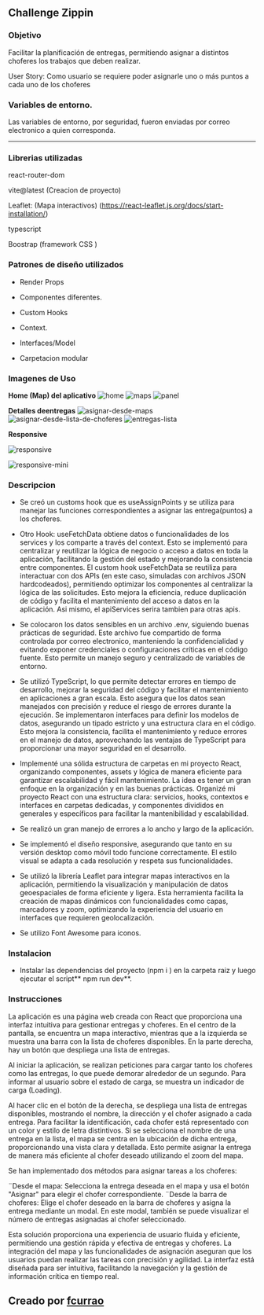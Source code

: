 


## Challenge Zippin


### Objetivo
Facilitar la planificación de entregas, permitiendo asignar a distintos choferes los trabajos que deben realizar.

User Story: Como usuario se requiere poder asignarle uno o más puntos a cada uno de los choferes


### Variables de entorno.
Las variables de entorno, por seguridad, fueron enviadas por correo electronico a quien corresponda.


---
### Librerias utilizadas

react-router-dom

vite@latest (Creacion de proyecto)

Leaflet: (Mapa interactivos)  (https://react-leaflet.js.org/docs/start-installation/)

typescript

Boostrap (framework CSS )


 
### Patrones de diseño utilizados

- Render Props

- Componentes diferentes.

- Custom Hooks 

- Context.

- Interfaces/Model

- Carpetacion modular




### Imagenes de Uso

**Home (Map) del aplicativo**
![home](public/images/ejemplo.png)
![maps](public/images/maps.png)
![panel](public/images/panel.png)

**Detalles deentregas**
![asignar-desde-maps](public/images/asignar-desde-maps.png)
![asignar-desde-lista-de-choferes](public/images/asignar-desde-lista-de-choferes.png)
![entregas-lista](public/images/entregas-lista.png)

**Responsive**

![responsive](public/images/responsive1.png)

![responsive-mini](public/images/responsive2.png) 




### Descripcion


- Se creó un customs hook que es useAssignPoints y se utiliza para manejar las funciones correspondientes a asignar las entrega(puntos) a los choferes.

- Otro Hook: useFetchData obtiene datos o funcionalidades de los services y los comparte a través del context. Esto se implementó para centralizar y reutilizar la lógica de negocio o acceso a datos en toda la aplicación, facilitando la gestión del estado y mejorando la consistencia entre componentes.
El custom hook useFetchData se reutiliza para interactuar con dos APIs (en este caso, simuladas con archivos JSON hardcodeados), permitiendo optimizar los componentes al centralizar la lógica de las solicitudes. Esto mejora la eficiencia, reduce duplicación de código y facilita el mantenimiento del acceso a datos en la aplicación. 
Asi mismo, el apiServices serira tambien para otras apis.


- Se colocaron los datos sensibles en un archivo .env, siguiendo buenas prácticas de seguridad. Este archivo fue compartido de forma controlada por correo electronico, manteniendo la confidencialidad y evitando exponer credenciales o configuraciones críticas en el código fuente. Esto permite un manejo seguro y centralizado de variables de entorno.


- Se utilizó TypeScript, lo que permite detectar errores en tiempo de desarrollo, mejorar la seguridad del código y facilitar el mantenimiento en aplicaciones a gran escala. Esto asegura que los datos sean manejados con precisión y reduce el riesgo de errores durante la ejecución.
Se implementaron interfaces para definir los modelos de datos, asegurando un tipado estricto y una estructura clara en el código. Esto mejora la consistencia, facilita el mantenimiento y reduce errores en el manejo de datos, aprovechando las ventajas de TypeScript para proporcionar una mayor seguridad en el desarrollo.

- Implementé una sólida estructura de carpetas en mi proyecto React, organizando componentes, assets y lógica de manera eficiente para garantizar escalabilidad y fácil mantenimiento. 
La idea es tener un gran enfoque en la organización y en las buenas prácticas.
Organizé mi proyecto React con una estructura clara: servicios, hooks, contextos e interfaces en carpetas dedicadas, y componentes divididos en generales y específicos para facilitar la mantenibilidad y escalabilidad.

- Se realizó un gran manejo de errores a lo ancho y largo de la aplicación.

- Se implementó el diseño responsive, asegurando que tanto en su versión desktop como móvil todo funcione correctamente. El estilo visual se adapta a cada resolución y respeta sus funcionalidades.

-  Se utilizó la librería Leaflet para integrar mapas interactivos en la aplicación, permitiendo la visualización y manipulación de datos geoespaciales de forma eficiente y ligera. Esta herramienta facilita la creación de mapas dinámicos con funcionalidades como capas, marcadores y zoom, optimizando la experiencia del usuario en interfaces que requieren geolocalización.

- Se utilizo Font Awesome para iconos.




### Instalacion
- Instalar las dependencias del proyecto (npm i ) en la carpeta raiz y luego ejecutar el script** npm run dev**.



### Instrucciones

La aplicación es una página web creada con React que proporciona una interfaz intuitiva para gestionar entregas y choferes. En el centro de la pantalla, se encuentra un mapa interactivo, mientras que a la izquierda se muestra una barra con la lista de choferes disponibles. En la parte derecha, hay un botón que despliega una lista de entregas.

Al iniciar la aplicación, se realizan peticiones para cargar tanto los choferes como las entregas, lo que puede demorar alrededor de un segundo. Para informar al usuario sobre el estado de carga, se muestra un indicador de carga (Loading).

Al hacer clic en el botón de la derecha, se despliega una lista de entregas disponibles, mostrando el nombre, la dirección y el chofer asignado a cada entrega. Para facilitar la identificación, cada chofer está representado con un color y estilo de letra distintivos. Si se selecciona el nombre de una entrega en la lista, el mapa se centra en la ubicación de dicha entrega, proporcionando una vista clara y detallada. Esto permite asignar la entrega de manera más eficiente al chofer deseado utilizando el zoom del mapa.

Se han implementado dos métodos para asignar tareas a los choferes:

¨Desde el mapa: Selecciona la entrega deseada en el mapa y usa el botón "Asignar" para elegir el chofer correspondiente.
¨Desde la barra de choferes: Elige el chofer deseado en la barra de choferes y asigna la entrega mediante un modal. En este modal, también se puede visualizar el número de entregas asignadas al chofer seleccionado.

Esta solución proporciona una experiencia de usuario fluida y eficiente, permitiendo una gestión rápida y efectiva de entregas y choferes. La integración del mapa y las funcionalidades de asignación aseguran que los usuarios puedan realizar las tareas con precisión y agilidad. La interfaz está diseñada para ser intuitiva, facilitando la navegación y la gestión de información crítica en tiempo real.

 
## Creado por [fcurrao](https://github.com/fcurrao/ "fcurrao")








